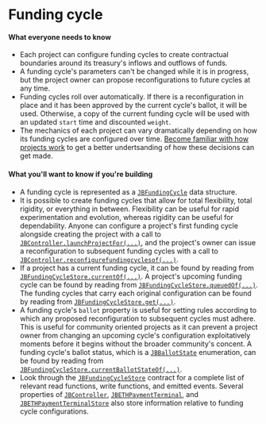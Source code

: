 # Funding cycle

#### What everyone needs to know

* Each project can configure funding cycles to create contractual boundaries around its treasury's inflows and outflows of funds. 
* A funding cycle's parameters can't be changed while it is in progress, but the project owner can propose reconfigurations to future cycles at any time. 
* Funding cycles roll over automatically. If there is a reconfiguration in place and it has been approved by the current cycle's ballot, it will be used. Otherwise, a copy of the current funding cycle will be used with an updated `start` time and discounted `weight`.
* The mechanics of each project can vary dramatically depending on how its funding cycles are configured over time. [Become familiar with how projects work](./project.md) to get a better undertsanding of how these decisions can get made.

#### What you'll want to know if you're building

* A funding cycle is represented as a [`JBFundingCycle`](../../specifications/data-structures/jbfundingcycle.md) data structure.
* It is possible to create funding cycles that allow for total flexibility, total rigidity, or everything in between. Flexibility can be useful for rapid experimentation and evolution, whereas rigidity can be useful for dependability. Anyone can configure a project's first funding cycle alongside creating the project with a call to [`JBController.launchProjectFor(...)`](../../specifications/contracts/or-controllers/jbcontroller/write/launchprojectfor.md), and the project's owner can issue a reconfiguration to subsequent funding cycles with a call to [`JBController.reconfigurefundingcyclesof(...)`](../../specifications/contracts/or-controllers/jbcontroller/write/reconfigurefundingcyclesof.md).
* If a project has a current funding cycle, it can be found by reading from [`JBFundingCycleStore.currentOf(...)`](../../specifications/contracts/jbfundingcyclestore/read/currentof.md). A project's upcoming funding cycle can be found by reading from [`JBFundingCycleStore.queuedOf(...)`](../../specifications/contracts/jbfundingcyclestore/read/queuedof.md). The funding cycles that carry each original configuration can be found by reading from [`JBFundingCycleStore.get(...)`](../../specifications/contracts/jbfundingcyclestore/read/get.md).
* A funding cycle's `ballot` property is useful for setting rules according to which any proposed reconfiguration to subsequent cycles must adhere. This is useful for community oriented projects as it can prevent a project owner from changing an upcoming cycle's configuration exploitatively moments before it begins without the broader community's concent. A funding cycle's ballot status, which is a [`JBBallotState`](../../specifications/enums/jbballotstate.md) enumeration, can be found by reading from [`JBFundingCycleStore.currentBallotStateOf(...)`](../../specifications/contracts/jbfundingcyclestore/read/currentballotstateof.md).
* Look through the [`JBFundingCycleStore`](../../specifications/contracts/jbfundingcyclestore/) contract for a complete list of relevant read functions, write functions, and emitted events. Several properties of [`JBController`](../../specifications/contracts/or-controllers/jbcontroller/), [`JBETHPaymentTerminal`](../../specifications/contracts/or-payment-terminals/jbethpaymentterminal/), and [`JBETHPaymentTerminalStore`](../../specifications/contracts/or-payment-terminals/jbethpaymentterminalstore/) also store information relative to funding cycle configurations.